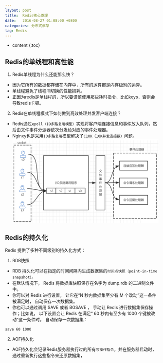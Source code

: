 ```yaml
---
layout: post
title:  Redis核心原理
date:   2016-08-27 01:08:00 +0800
categories: 分布式框架
tag: Redis
---
```


* content
{:toc}


## Redis的单线程和高性能
1. Redis单线程为什么还能那么快？
* 因为它所有的数据都存储在内存中，所有的运算都是内存级别的运算。
* 单线程避免了线程间切换的性能损耗。
* 正因为redis是单线程的，所以要谨慎使用那些耗时指令，比如keys，否则会导致redis卡顿。

2. Redis在单线程模式下如何做到高效处理并发客户端连接？
* Redis通过`epoll（IO多路复用模型）`实现将客户端连接信息和事件放入队列，然后由文件事件分派器依次分发给对应的事件处理器。
* Nginxy也是采用`IO多路复用`模型解决了`C10K（10K并发连接数）`问题。
![Redis的IO复用模型](/styles\images\redis\3.png)


## Redis的持久化

Redis 提供了多种不同级别的持久化方式：

1. RDB快照

* RDB 持久化可以在指定的时间间隔内生成数据集的`时间点快照（point-in-time snapshot）`。
* 在默认情况下， Redis 将数据库快照保存在名字为 dump.rdb 的二进制文件中。
* 你可以对 Redis 进行设置， 让它在“N 秒内数据集至少有 M 个改动”这一条件被满足时， 自动保存一次数据集。
* 你也可以通过调用 SAVE 或者 BGSAVE ， 手动让 Redis 进行数据集保存操作；比如说， 以下设置会让 Redis 在满足“ 60 秒内有至少有 1000 个键被改动”这一条件时， 自动保存一次数据集：
```
save 60 1000
```

2. AOF持久化

* AOF持久化会记录Redis服务器执行过的所有`写操作指令`，并在服务器启动时，通过重新执行这些指令来还原数据集，
